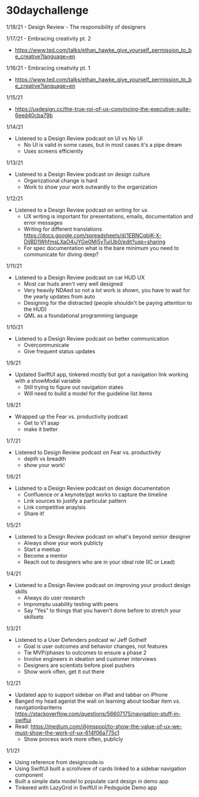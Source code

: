 # 30daychallenge

1/18/21 - Design Review - The responsibility of designers

1/17/21 - Embracing creativity pt. 2
- https://www.ted.com/talks/ethan_hawke_give_yourself_permission_to_be_creative?language=en

1/16/21 - Embracing creativity pt. 1
- https://www.ted.com/talks/ethan_hawke_give_yourself_permission_to_be_creative?language=en

1/15/21
- https://uxdesign.cc/the-true-roi-of-ux-convincing-the-executive-suite-6eed40cba79b


1/14/21
- Listened to a Design Review podcast on UI vs No UI
  - No UI is valid in some cases, but in most cases it's a pipe dream
  - Uses screens efficiently

1/13/21
- Listened to a Design Review podcast on design culture
  - Organizational change is hard
  - Work to show your work outwardly to the organization

1/12/21
- Listened to a Design Review podcast on writing for ux
  - UX writing is important for presentations, emails, documentation and error messages
  - Writing for different translations https://docs.google.com/spreadsheets/d/1EBNCqbiK-X-DljBD1WhfmsLXaO4iJYGe0Mi5yTuiUb0/edit?usp=sharing
  - For spec documentation what is the bare minimum you need to communicate for diving deep?

1/11/21
- Listened to a Design Review podcast on car HUD UX
  - Most car huds aren't very well designed
  - Very heavily NDAed so not a lot work is shown, you have to wait for the yearly updates from auto
  - Designing for the distracted (people shouldn't be paying attention to the HUD)
  - QML as a foundational programming language 

1/10/21
- Listened to a Design Review podcast on better communication
  - Overcommunicate
  - Give frequent status updates

1/9/21
- Updated SwiftUI app, tinkered mostly but got a navigation link working with a showModal variable
  - Still trying to figure out navigation states
  - Will need to build a model for the guideline list items

1/8/21
- Wrapped up the Fear vs. productivity podcast
  - Get to V1 asap
  - make it better

1/7/21
- Listened to Design Review podcast on Fear vs. productivity
  - depth vs breadth
  - show your work!

1/6/21 
- Listened to a Design Review podcast on design documentation
  - Confluence or a keynote/ppt works to capture the timeline
  - Link sources to justify a particular pattern
  - Link competitive anaylsis
  - Share it!

1/5/21 
- Listened to a Design Review podcast on what's beyond senior designer
  - Always show your work publicly
  - Start a meetup
  - Become a mentor
  - Reach out to designers who are in your ideal role (IC or Lead)
  
1/4/21 
- Listened to a Design Review podcast on improving your product design skills
  - Always do user research
  - Impromptu usability testing with peers
  - Say "Yes" to things that you haven't done before to stretch your skillsets
  
1/3/21
- Listened to a User Defenders podcast w/ Jeff Gothelf
  - Goal is user outcomes and behavior changes, not features
  - Tie MVP/phases to outcomes to ensure a phase 2
  - Involve engineers in ideation and customer interviews
  - Designers are scientists before pixel pushers
  - Show work often, get it out there

1/2/21
- Updated app to support sidebar on iPad and tabbar on iPhone
- Banged my head aganist the wall on learning about toolbar item vs. navigationbaritems https://stackoverflow.com/questions/56607175/navigation-stuff-in-swiftui
- Read: https://medium.com/@jmspool/to-show-the-value-of-ux-we-must-show-the-work-of-ux-614f06a775c1
  - Show process work more often, publicly

1/1/21
  - Using reference from designcode.io
  - Using SwiftUI built a scrollview of cards linked to a sidebar navigation component
  - Built a simple data model to populate card design in demo app
  - Tinkered with LazyGrid in SwiftUI in Pedsguide Demo app
